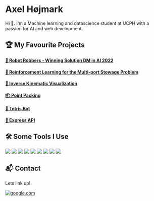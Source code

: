 # Axel Højmark

Hi 👋. I'm a Machine learning and datascience student at UCPH with a passion for AI and web development.

## 🏆 My Favourite Projects

#### [🤖 Robot Robbers - Winning Solution DM in AI 2022](https://github.com/hojmax/Robot-Robbers-DM-AI-2022)

#### [🚢 Reinforcement Learning for the Multi-port Stowage Problem](https://github.com/hojmax/rl-mpsp)

#### [🦾 Inverse Kinematic Visualization](https://github.com/hojmax/kinematic_vis)

#### [📦 Point Packing](https://github.com/hojmax/Point-Packing)

#### [🧩 Tetris Bot](https://github.com/hojmax/Tetris-Bot)

#### [🔐 Express API](https://github.com/hojmax/ExpressAPI)

## 🛠️ Some Tools I Use
![](https://img.shields.io/badge/Python-FFD43B?style=for-the-badge&logo=python&logoColor=blue)
![](https://img.shields.io/badge/PyTorch-EE4C2C?style=for-the-badge&logo=pytorch&logoColor=white)
![](https://img.shields.io/badge/C-00599C?style=for-the-badge&logo=c&logoColor=white)
![](https://img.shields.io/badge/React-20232A?style=for-the-badge&logo=react&logoColor=61DAFB)
![](https://img.shields.io/badge/JavaScript-323330?style=for-the-badge&logo=javascript&logoColor=F7DF1E)
![](https://img.shields.io/badge/PostgreSQL-316192?style=for-the-badge&logo=postgresql&logoColor=white)
![](https://img.shields.io/badge/Node.js-339933?style=for-the-badge&logo=nodedotjs&logoColor=white)
![](https://img.shields.io/badge/CSS3-1572B6?style=for-the-badge&logo=css3&logoColor=white)
![](https://img.shields.io/badge/HTML5-E34F26?style=for-the-badge&logo=html5&logoColor=white)

## 📬 Contact
Lets link up!

[![google.com](https://img.shields.io/badge/LinkedIn-0077B5?style=for-the-badge&logo=linkedin&logoColor=white)](https://www.linkedin.com/in/axelhojmark/)
